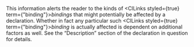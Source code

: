  



This information alerts the reader to the kinds of <ClLinks styled={true} term={"binding"}><i>bindings</i></ClLinks> that might potentially be affected by a declaration. Whether in fact any particular such <ClLinks styled={true} term={"binding"}><i>binding</i></ClLinks> is actually affected is dependent on additional factors as well. See the “Description” section of the declaration in question for details.  








